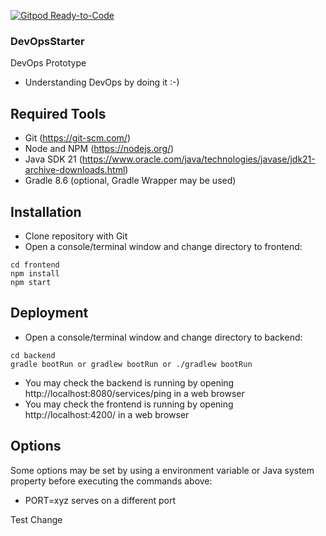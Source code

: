 [![Gitpod Ready-to-Code](https://img.shields.io/badge/Gitpod-Ready--to--Code-blue?logo=gitpod)](https://gitpod.io/from-referrer/) 

### DevOpsStarter

DevOps Prototype
* Understanding DevOps by doing it :-)

## Required Tools
* Git (https://git-scm.com/)
* Node and NPM (https://nodejs.org/)
* Java SDK 21 (https://www.oracle.com/java/technologies/javase/jdk21-archive-downloads.html)
* Gradle 8.6 (optional, Gradle Wrapper may be used)

## Installation
* Clone repository with Git
* Open a console/terminal window and change directory to frontend:
```
cd frontend
npm install
npm start
```

## Deployment
* Open a console/terminal window and change directory to backend:
```
cd backend
gradle bootRun or gradlew bootRun or ./gradlew bootRun
```
* You may check the backend is running by opening http://localhost:8080/services/ping in a web browser
* You may check the frontend is running by opening http://localhost:4200/ in a web browser

## Options
Some options may be set by using a environment variable or Java system property before executing the commands above:
* PORT=xyz serves on a different port

Test Change
